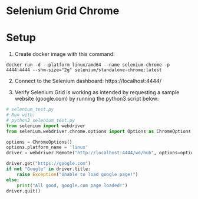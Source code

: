 # Selenium Grid Chrome
# Setup

1. Create docker image with this command: 

`docker run -d --platform linux/amd64 --name selenium-chrome -p 4444:4444 --shm-size="2g" selenium/standalone-chrome:latest`

2. Connect to the Selenium dashboard: https://localhost:4444/

3. Verify Selenium Grid is working as intended by requesting a sample website (google.com) by running the python3 script below: 

```python
# selenium_test.py
# Run with:
# python3 selenium_test.py
from selenium import webdriver
from selenium.webdriver.chrome.options import Options as ChromeOptions

options = ChromeOptions()
options.platform_name = 'linux'
driver = webdriver.Remote("http://localhost:4444/wd/hub", options=options)

driver.get("https://google.com")
if not "Google" in driver.title:
    raise Exception("Unable to load google page!")
else:
    print("All good, google.com page loaded!")
driver.quit()
```



